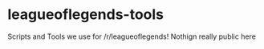 # leagueoflegends-tools
Scripts and Tools we use for /r/leagueoflegends!
Nothign really public here
